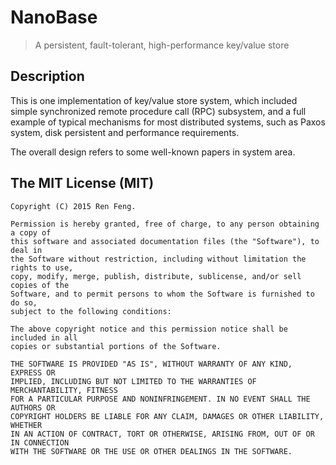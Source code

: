 # NanoBase
> A persistent, fault-tolerant, high-performance key/value store

## Description
This is one implementation of key/value store system, which included simple synchronized remote 
procedure call (RPC) subsystem, and a full example of typical mechanisms for most distributed 
systems, such as Paxos system, disk persistent and performance requirements.

The overall design refers to some well-known papers in system area.

## The MIT License (MIT)
```
Copyright (C) 2015 Ren Feng.

Permission is hereby granted, free of charge, to any person obtaining a copy of
this software and associated documentation files (the "Software"), to deal in
the Software without restriction, including without limitation the rights to use,
copy, modify, merge, publish, distribute, sublicense, and/or sell copies of the
Software, and to permit persons to whom the Software is furnished to do so,
subject to the following conditions:

The above copyright notice and this permission notice shall be included in all
copies or substantial portions of the Software.

THE SOFTWARE IS PROVIDED "AS IS", WITHOUT WARRANTY OF ANY KIND, EXPRESS OR
IMPLIED, INCLUDING BUT NOT LIMITED TO THE WARRANTIES OF MERCHANTABILITY, FITNESS
FOR A PARTICULAR PURPOSE AND NONINFRINGEMENT. IN NO EVENT SHALL THE AUTHORS OR
COPYRIGHT HOLDERS BE LIABLE FOR ANY CLAIM, DAMAGES OR OTHER LIABILITY, WHETHER
IN AN ACTION OF CONTRACT, TORT OR OTHERWISE, ARISING FROM, OUT OF OR IN CONNECTION
WITH THE SOFTWARE OR THE USE OR OTHER DEALINGS IN THE SOFTWARE.
```
